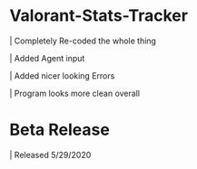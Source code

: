 # Valorant-Stats-Tracker

| Completely Re-coded the whole thing

| Added Agent input

| Added nicer looking Errors

| Program looks more clean overall

# Beta Release
| Released 5/29/2020
